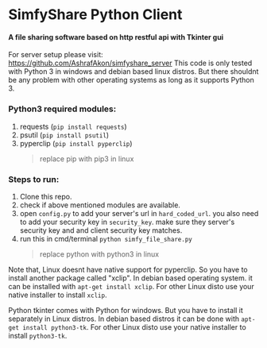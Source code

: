 # SimfyShare Python Client

#### A file sharing software based on http restful api with Tkinter gui

For server setup please visit: https://github.com/AshrafAkon/simfyshare_server
This code is only tested with Python 3 in windows and debian
based linux distros. But there shouldnt be any problem with
other operating systems as long as it supports Python 3.

### Python3 required modules:

1. requests (`pip install requests`)
2. psutil (`pip install psutil`)
3. pyperclip (`pip install pyperclip`)
   > replace pip with pip3 in linux

### Steps to run:

1. Clone this repo.
2. check if above mentioned modules are available.
3. open `config.py` to add your server's url in
   `hard_coded_url`. you also need to add your
   security key in `security_key`. make sure they
   server's security key and and client security key
   matches.
4. run this in cmd/terminal `python simfy_file_share.py`
   > replace python with python3 in linux

Note that, Linux doesnt have native support for pyperclip.
So you have to install another package called "xclip".
In debian based operating system. it can be installed with
`apt-get install xclip`. For other Linux disto use your
native installer to install `xclip`.

Python tkinter comes with Python for windows. But you have to
install it separately in Linux distros. In debian based distros
it can be done with `apt-get install python3-tk`. For other Linux
disto use your native installer to install `python3-tk`.
